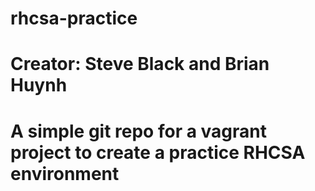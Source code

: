 # rhcsa-practice
# Creator: Steve Black and Brian Huynh
# A simple git repo for a vagrant project to create a practice RHCSA environment
